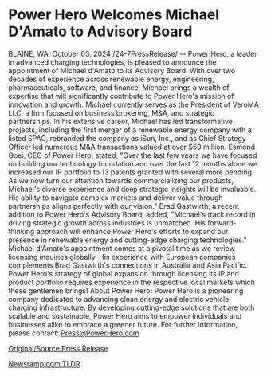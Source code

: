 # Power Hero Welcomes Michael D'Amato to Advisory Board

BLAINE, WA, October 03, 2024 /24-7PressRelease/ -- Power Hero, a leader in advanced charging technologies, is pleased to announce the appointment of Michael d'Amato to its Advisory Board. With over two decades of experience across renewable energy, engineering, pharmaceuticals, software, and finance, Michael brings a wealth of expertise that will significantly contribute to Power Hero's mission of innovation and growth.  Michael currently serves as the President of VeroMA LLC, a firm focused on business brokering, M&A, and strategic partnerships. In his extensive career, Michael has led transformative projects, including the first merger of a renewable energy company with a listed SPAC, rebranded the company as iSun, Inc., and as Chief Strategy Officer led numerous M&A transactions valued at over $50 million.   Esmond Goei, CEO of Power Hero, stated, "Over the last few years we have focused on building our technology foundation and over the last 12 months alone we increased our IP portfolio to 13 patents granted with several more pending. As we now turn our attention towards commercializing our products, Michael's diverse experience and deep strategic insights will be invaluable. His ability to navigate complex markets and deliver value through partnerships aligns perfectly with our vision."  Brad Gastwirth, a recent addition to Power Hero's Advisory Board, added, "Michael's track record in driving strategic growth across industries is unmatched. His forward-thinking approach will enhance Power Hero's efforts to expand our presence in renewable energy and cutting-edge charging technologies."  Michael d'Amato's appointment comes at a pivotal time as we review licensing inquiries globally. His experience with European companies complements Brad Gastwirth's connections in Australia and Asia Pacific. Power Hero's strategy of global expansion through licensing its IP and product portfolio requires experience in the respective local markets which these gentlemen brings!  About Power Hero: Power Hero is a pioneering company dedicated to advancing clean energy and electric vehicle charging infrastructure. By developing cutting-edge solutions that are both scalable and sustainable, Power Hero aims to empower individuals and businesses alike to embrace a greener future.  For further information, please contact: Press@PowerHero.com 

[Original/Source Press Release](https://www.24-7pressrelease.com/press-release/514892/power-hero-welcomes-michael-damato-to-advisory-board) 

[Newsramp.com TLDR](https://newsramp.com/None) 